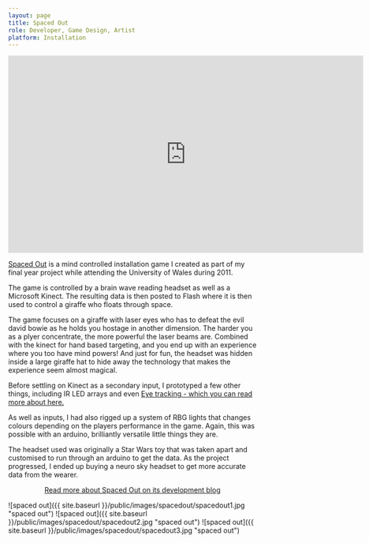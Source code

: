 ```yaml
---
layout: page
title: Spaced Out
role: Developer, Game Design, Artist
platform: Installation
---
```


<iframe src="https://player.vimeo.com/video/23820412" width="720" height="400" frameborder="0" webkitallowfullscreen mozallowfullscreen allowfullscreen></iframe>

[Spaced Out](https://jonsfmp.wordpress.com/) is a mind controlled installation game I created as part of my final year project while attending the University of Wales during 2011. 

The game is controlled by a brain wave reading headset as well as a Microsoft Kinect. The resulting data is then posted to Flash where it is then used to control a giraffe who floats through space.

The game focuses on a giraffe with laser eyes who has to defeat the evil david bowie as he holds you hostage in another dimension. The harder you as a plyer concentrate, the more powerful the laser beams are. Combined with the kinect for hand based targeting, and you end up with an experience where you too have mind powers! And just for fun, the headset was hidden inside a large giraffe hat to hide away the technology that makes the experience seem almost magical.

Before settling on Kinect as a secondary input, I prototyped a few other things, including IR LED arrays and even [Eye tracking - which you can read more about here.](https://jonsfmp.wordpress.com/2011/02/16/eyetracking-the-replacement-for-headtracking/)

As well as inputs, I had also rigged up a system of RBG lights that changes colours depending on the players performance in the game. Again, this was possible with an arduino, brilliantly versatile little things they are.

The headset used was originally a Star Wars toy that was taken apart and customised to run through an arduino to get the data. As the project progressed, I ended up buying a neuro sky headset to get more accurate data from the wearer.

<center>
<a href="https://jonsfmp.wordpress.com/">Read more about Spaced Out on its development blog</a>
</center>

![spaced out]({{ site.baseurl }}/public/images/spacedout/spacedout1.jpg "spaced out")
![spaced out]({{ site.baseurl }}/public/images/spacedout/spacedout2.jpg "spaced out")
![spaced out]({{ site.baseurl }}/public/images/spacedout/spacedout3.jpg "spaced out")